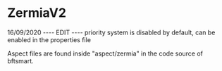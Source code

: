 # ZermiaV2

16/09/2020
---- EDIT ---- priority system is disabled by default, can be enabled in the properties file

Aspect files are found inside "aspect/zermia" in the code source of bftsmart.
